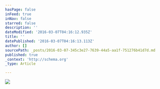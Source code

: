 ```yaml
---
hasPage: false
inFeed: true
inNav: false
starred: false
description: ''
dateModified: '2016-03-07T04:16:12.935Z'
title: ''
datePublished: '2016-03-07T04:16:13.113Z'
author: []
sourcePath: _posts/2016-03-07-345c3e27-7639-44a5-aa1f-751276b41d7d.md
published: true
_context: 'http://schema.org'
_type: Article

---
```

![](https://the-grid-user-content.s3-us-west-2.amazonaws.com/2fe41ff2-0d23-48e7-8c4f-99a4afe20621.jpg)